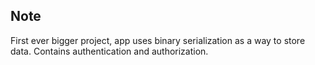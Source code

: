 ## Note
First ever bigger project, app uses binary serialization as a way to store data.
Contains authentication and authorization.
